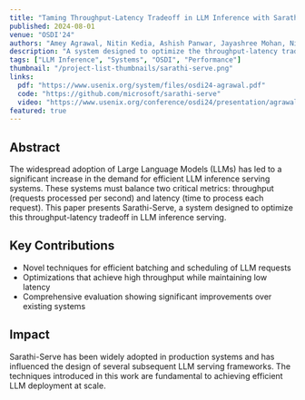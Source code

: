```yaml
---
title: "Taming Throughput-Latency Tradeoff in LLM Inference with Sarathi-Serve"
published: 2024-08-01
venue: "OSDI'24"
authors: "Amey Agrawal, Nitin Kedia, Ashish Panwar, Jayashree Mohan, Nipun Kwatra, Bhargav S. Gulavani, Alexey Tumanov, and Ramachandran Ramjee"
description: "A system designed to optimize the throughput-latency tradeoff in LLM inference serving"
tags: ["LLM Inference", "Systems", "OSDI", "Performance"]
thumbnail: "/project-list-thumbnails/sarathi-serve.png"
links:
  pdf: "https://www.usenix.org/system/files/osdi24-agrawal.pdf"
  code: "https://github.com/microsoft/sarathi-serve"
  video: "https://www.usenix.org/conference/osdi24/presentation/agrawal"
featured: true
---
```


## Abstract

The widespread adoption of Large Language Models (LLMs) has led to a significant increase in the demand for efficient LLM inference serving systems. These systems must balance two critical metrics: throughput (requests processed per second) and latency (time to process each request). This paper presents Sarathi-Serve, a system designed to optimize this throughput-latency tradeoff in LLM inference serving.

## Key Contributions

- Novel techniques for efficient batching and scheduling of LLM requests
- Optimizations that achieve high throughput while maintaining low latency
- Comprehensive evaluation showing significant improvements over existing systems

## Impact

Sarathi-Serve has been widely adopted in production systems and has influenced the design of several subsequent LLM serving frameworks. The techniques introduced in this work are fundamental to achieving efficient LLM deployment at scale.

